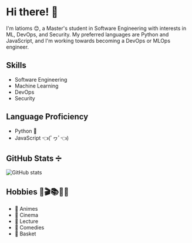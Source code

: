 # Hi there! 👋

I'm latioms 😊, a Master's student in Software Engineering with interests in ML, DevOps, and Security. My preferred languages are Python and JavaScript, and I'm working towards becoming a DevOps or MLOps engineer.

## Skills
- Software Engineering
- Machine Learning
- DevOps
- Security

## Language Proficiency
- Python 🐍
- JavaScript 👈(ﾟヮﾟ👈)

## GitHub Stats ➗
![GitHub stats](https://github-readme-stats.vercel.app/api?username=latioms&show_icons=true&theme=dark)

## Hobbies 🎨🎬📚🤣🏀

- 🎌 Animes
- 🍿 Cinema
- 📖 Lecture
- 🤣 Comedies
- 🏀 Basket
